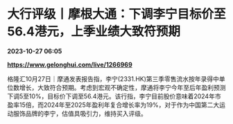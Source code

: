 # 大行评级丨摩根大通：下调李宁目标价至56.4港元，上季业绩大致符预期

**2023-10-27 06:05**

**https://www.gelonghui.com/live/1266969**

格隆汇10月27日｜摩通发表报告指，李宁(2331.HK)第三季零售流水按年录得中单位数增长，大致符合预期。考虑到宏观不确定性，摩通将李宁今年至后年盈利预测下调5至10%，目标价下调至56.4港元。该行指，李宁目前股价意味着2024年市盈率15倍，而2024年至2025年盈利年复合增长率为19%，对于作为中国第二大运动服饰品牌的李宁，估值具吸引力，维持买入评级。